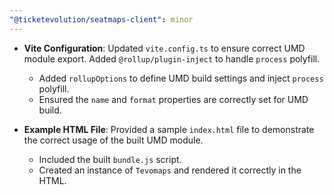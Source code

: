 ```yaml
---
"@ticketevolution/seatmaps-client": minor
---
```


- **Vite Configuration**: Updated `vite.config.ts` to ensure correct UMD module export. Added `@rollup/plugin-inject` to handle `process` polyfill.

  - Added `rollupOptions` to define UMD build settings and inject `process` polyfill.
  - Ensured the `name` and `format` properties are correctly set for UMD build.

- **Example HTML File**: Provided a sample `index.html` file to demonstrate the correct usage of the built UMD module.
  - Included the built `bundle.js` script.
  - Created an instance of `Tevomaps` and rendered it correctly in the HTML.
